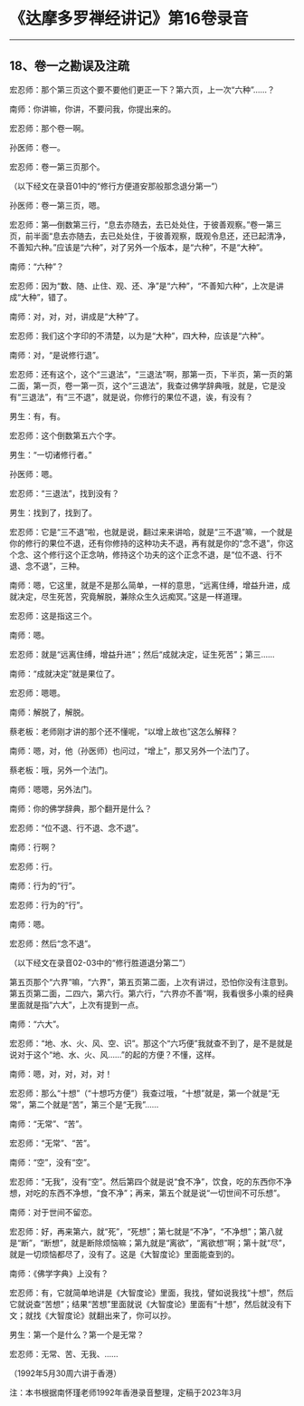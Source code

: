 # 《达摩多罗禅经讲记》第16卷录音

------

## 18、卷一之勘误及注疏

宏忍师：那个第三页这个要不要他们更正一下？第六页，上一次“六种”……？

南师：你讲嘛，你讲，不要问我，你提出来的。

宏忍师：那个卷一啊。

孙医师：卷一。

宏忍师：卷一第三页那个。

（以下经文在录音01中的“修行方便道安那般那念退分第一”）

孙医师：卷一第三页，嗯。

宏忍师：第—倒数第三行，“息去亦随去，去已处处住，于彼善观察。”卷一第三页，前半面“息去亦随去，去已处处住，于彼善观察，既观令息还，还已起清净，不善知六种。”应该是“六种”，对了另外一个版本，是“六种”，不是“大种”。

南师：“六种”？

宏忍师：因为“数、随、止住、观、还、净”是“六种”，“不善知六种”，上次是讲成“大种”，错了。

南师：对，对，对，讲成是“大种”了。

宏忍师：我们这个字印的不清楚，以为是“大种”，四大种，应该是“六种”。

南师：对，“是说修行退”。

宏忍师：还有这个，这个“三退法”，“三退法”啊，那第一页，下半页，第一页的第二面，第一页，卷一第一页，这个“三退法”，我查过佛学辞典哦，就是，它是没有“三退法”，有“三不退”，就是说，你修行的果位不退，诶，有没有？

男生：有，有。

宏忍师：这个倒数第五六个字。

男生：“一切诸修行者。”

孙医师：嗯。

宏忍师：“三退法”，找到没有？

男生：找到了，找到了。

宏忍师：它是“三不退”啦，也就是说，翻过来来讲哈，就是“三不退”嘛，一个就是你的修行的果位不退，还有你修持的这种功夫不退，再有就是你的“念不退”，你这个念、这个修行这个正念呐，修持这个功夫的这个正念不退，是“位不退、行不退、念不退”，三种。

南师：嗯，它这里，就是不是那么简单，一样的意思，“远离住缚，增益升进，成就决定，尽生死苦，究竟解脱，兼除众生久远痴冥。”这是一样道理。

宏忍师：这是指这三个。

南师：嗯。

宏忍师：就是“远离住缚，增益升进”；然后“成就决定，证生死苦”；第三……

南师：“成就决定”就是果位了。

宏忍师：嗯嗯。

南师：解脱了，解脱。

蔡老板：老师刚才讲的那个还不懂呢，“以增上故也”这怎么解释？

南师：嗯，对，他（孙医师）也问过，“增上”，那又另外一个法门了。

蔡老板：哦，另外一个法门。

南师：嗯嗯，另外法门。

南师：你的佛学辞典，那个翻开是什么？

宏忍师：“位不退、行不退、念不退”。

南师：行啊？

宏忍师：行。

南师：行为的“行”。

宏忍师：行为的“行”。

南师：嗯。

宏忍师：然后“念不退”。

（以下经文在录音02-03中的“修行胜道退分第二”）

第五页那个“六界”嘛，“六界”，第五页第二面，上次有讲过，恐怕你没有注意到。第五页第二面，二四六，第六行。第六行，“六界亦不善”啊，我看很多小乘的经典里面就是指“六大”，上次有提到一点。

南师：“六大”。

宏忍师：“地、水、火、风、空、识”。那这个“六巧便”我就查不到了，是不是就是说对于这个“地、水、火、风……”的起的方便？不懂，这样。

南师：嗯，对，对，对，对！

宏忍师：那么“十想”（“十想巧方便”）我查过哦，“十想”就是，第一个就是“无常”，第二个就是“苦”，第三个是“无我”……

南师：“无常”、“苦”。

宏忍师：“无常”、“苦”。

南师：“空”，没有“空”。

宏忍师：“无我”，没有“空”。然后第四个就是说“食不净”，饮食，吃的东西你不净想，对吃的东西不净想，“食不净”；再来，第五个就是说“一切世间不可乐想”。

南师：对于世间不留恋。

宏忍师：好，再来第六，就“死”，“死想”；第七就是“不净”，“不净想”；第八就是“断”，“断想”，就是断除烦恼嘛；第九就是“离欲”，“离欲想”啊；第十就“尽”，就是一切烦恼都尽了，没有了。这是《大智度论》里面能查到的。

南师：《佛学字典》上没有？

宏忍师：有，它就简单地讲是《大智度论》里面，我找，譬如说我找“十想”，然后它就说查“苦想”；结果“苦想”里面就说《大智度论》里面有“十想”，然后就没有下文；就找《大智度论》就翻出来了，你可以抄。

男生：第一个是什么？第一个是无常？

宏忍师：无常、苦、无我、……

（1992年5月30周六讲于香港）

注：本书根据南怀瑾老师1992年香港录音整理，定稿于2023年3月

